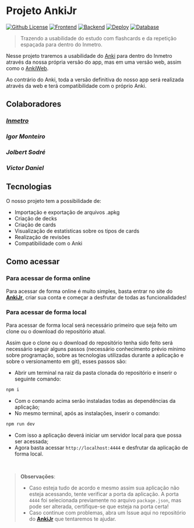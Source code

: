 # Projeto AnkiJr

[![Github License][License-image]][License-url]
[![Frontend][Frontend-image]][Frontend-url]
[![Backend][Backend-image]][Backend-url]
[![Deploy][deploy-image]][Deploy-url]
[![Database][Database-image]][Database-url]

> Trazendo a usabilidade do estudo com flashcards e da repetição espaçada para dentro do Inmetro.

Nesse projeto traremos a usabilidade do [Anki](https://apps.ankiweb.net/) para dentro do Inmetro através da nossa própria versão do app, mas em uma versão web, assim como o [AnkiWeb](https://ankiweb.net/about).

Ao contrário do Anki, toda a versão definitiva do nosso app será realizada através da web e terá compatibilidade com o próprio Anki.

## Colaboradores

### [*Inmetro*](https://www.gov.br/inmetro/pt-br)

### *Igor Monteiro*

### *Jolbert Sodré*

### *Victor Daniel*

## Tecnologias

O nosso projeto tem a possibilidade de:

- Importação e exportação de arquivos .apkg
- Criação de decks
- Criação de cards
- Visualização de estatísticas sobre os tipos de cards
- Realização de revisões
- Compatibilidade com o Anki

## Como acessar

### Para acessar de forma online

Para acessar de forma online é muito simples, basta entrar no site do [**AnkiJr**](https://ankijr.vercel.app/), criar sua conta e começar a desfrutar de todas as funcionalidades!

### Para acessar de forma local

Para acessar de forma local será necessário primeiro que seja feito um clone ou o download do repositório atual.

Assim que o clone ou o download do repositório tenha sido feito será necessário seguir alguns passos (necessário conhecimento prévio mínimo sobre programação, sobre as tecnologias utilizadas durante a aplicação e sobre o versionamento em git), esses passos são:

- Abrir um terminal na raiz da pasta clonada do repositório e inserir o seguinte comando:

```bash
npm i
```

- Com o comando acima serão instaladas todas as dependências da aplicação;
- No mesmo terminal, após as instalações, inserir o comando:

```bash
npm run dev
```

- Com isso a aplicação deverá iniciar um servidor local para que possa ser acessada;
- Agora basta acessar ```http://localhost:4444``` e desfrutar da aplicação de forma local.

</br>

> **Observações**:
>
> - Caso esteja tudo de acordo e mesmo assim sua aplicação não esteja acessando, tente verificar a porta da aplicação. A porta ```4444``` foi selecionada previamente no arquivo ```package.json```, mas pode ser alterada, certifique-se que esteja na porta certa!
> - Caso continue com problemas, abra um Issue aqui no repositório do [**AnkiJr**](https://github.com/sdrjolbert/ankijr) que tentaremos te ajudar.

<!-- Links -->

[License-image]: https://img.shields.io/badge/Mit-license-750014?style=for-the-badge&logo=github&logoColor=750014&labelColor=f5f5f5&link=https%3A%2F%2Fgithub.com%2Fsdrjolbert%2Fankijr%2Fblob%2Fmain%2FLICENSE
[License-url]: https://img.shields.io/badge/Mit-license-750014?style=for-the-badge&logo=github&logoColor=750014&labelColor=f5f5f5&link=https%3A%2F%2Fgithub.com%2Fsdrjolbert%2Fankijr%2Fblob%2Fmain%2FLICENSE

[Frontend-image]: https://img.shields.io/badge/Next-frontend-285a95?style=for-the-badge&logo=next.js&labelColor=000000&link=https%253A%252F%252Fnextjs.org%252F
[Frontend-url]: https://img.shields.io/badge/Next-frontend-285a95?style=for-the-badge&logo=next.js&labelColor=000000&link=https%253A%252F%252Fnextjs.org%252F

[Backend-image]: https://img.shields.io/badge/nextjs-backend-285a95?style=for-the-badge&logo=next.js&labelColor=000000&link=https%3A%2F%2Fnextjs.org%2F
[Backend-url]: https://img.shields.io/badge/nextjs-backend-285a95?style=for-the-badge&logo=next.js&labelColor=000000&link=https%3A%2F%2Fnextjs.org%2F

[Deploy-image]: https://img.shields.io/badge/vercel-deploy-285a95?style=for-the-badge&logo=vercel&labelColor=000000&link=https%3A%2F%2Fvercel.com%2Fhome
[Deploy-url]: https://img.shields.io/badge/vercel-deploy-285a95?style=for-the-badge&logo=vercel&labelColor=000000&link=https%3A%2F%2Fvercel.com%2Fhome

[Database-image]: https://img.shields.io/badge/vercel_postgresql-database-336791?style=for-the-badge&logo=postgresql&labelColor=212121&link=https%3A%2F%2Fvercel.com%2Fdocs%2Fstorage%2Fvercel-postgres&link=https%3A%2F%2Fwww.postgresql.org%2F
[Database-url]: https://img.shields.io/badge/vercel_postgresql-database-336791?style=for-the-badge&logo=postgresql&labelColor=212121&link=https%3A%2F%2Fvercel.com%2Fdocs%2Fstorage%2Fvercel-postgres&link=https%3A%2F%2Fwww.postgresql.org%2F
